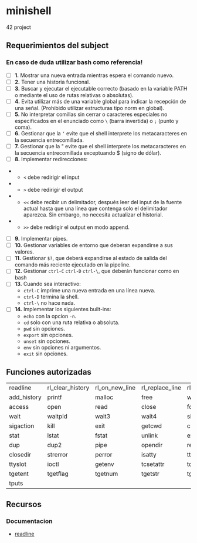 # minishell
42 project

## Requerimientos del subject

### En caso de duda utilizar **bash** como referencia!

- [ ] **1.** Mostrar una nueva entrada mientras espera el comando nuevo.
- [ ] **2.** Tener una historia funcional.
- [ ] **3.** Buscar y ejecutar el ejecutable correcto (basado en la variable PATH o mediante el uso de rutas relativas o absolutas).
- [ ] **4.** Evita utilizar más de una variable global para indicar la recepción de una señal. (Prohibido utilizar estructuras tipo norm en global).
- [ ] **5.** No interpretar comillas sin cerrar o caracteres especiales no especificados en el enunciado como `\` (barra invertida) o `;` (punto y coma).
- [ ] **6.** Gestionar que la `’` evite que el shell interprete los metacaracteres en la secuencia entrecomillada.
- [ ] **7.** Gestionar que la " evite que el shell interprete los metacaracteres en la secuencia entrecomillada exceptuando $ (signo de dólar).
- [ ] **8.** Implementar redirecciones:
- - `<` debe redirigir el input
- - `>` debe redirigir el output 
- - `<<` debe recibir un delimitador, después leer del input de la fuente actual hasta que una línea que contenga solo el delimitador aparezca. Sin embargo, no necesita actualizar el historial.
- - `>>` debe redirigir el output en modo append.
- [ ] **9.** Implementar pipes.
- [ ] **10.** Gestionar variables de entorno que deberan expandirse a sus valores.
- [ ] **11.** Gestionar `$?`, que deberá expandirse al estado de salida del comando más reciente ejecutado en la pipeline.
- [ ] **12.** Gestionar `ctrl-C` `ctrl-D` `ctrl-\`, que deberán funcionar como en bash
- [ ] **13.** Cuando sea interactivo:
    - `ctrl-C` imprime una nueva entrada en una línea nueva.
    - `ctrl-D` termina la shell.
    - `ctrl-\` no hace nada.
- [ ] **14.** Implementar los siguientes built-ins:
    - `echo` con la opcion `-n`.
    - `cd` solo con una ruta relativa o absoluta.
    - `pwd` sin opciones.
    - `export` sin opciones.
    - `unset` sin opciones.
    - `env` sin opciones ni argumentos.
    - `exit` sin opciones.
    

## Funciones autorizadas

|   |   |   |   |   |
|---|---|---|---|---|
| readline | rl_clear_history | rl_on_new_line | rl_replace_line | rl_redisplay | 
| add_history | printf | malloc | free | write | 
| access | open | read | close | fork | 
| wait | waitpid | wait3 | wait4 | signal | 
| sigaction | kill | exit | getcwd | chdir | 
| stat | lstat | fstat | unlink | execve | 
| dup | dup2 | pipe | opendir | readdir | 
| closedir | strerror | perror | isatty | ttyname | 
| ttyslot | ioctl | getenv | tcsetattr | tcgetattr | 
| tgetent | tgetflag | tgetnum | tgetstr | tgoto | 
| tputs | | | | |

## Recursos

### Documentacion
- [readline](https://web.mit.edu/gnu/doc/html/rlman_2.html)
